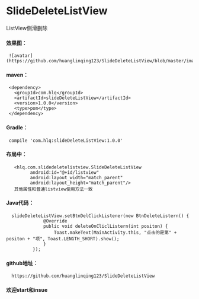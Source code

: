 # SlideDeleteListView
ListView侧滑删除

#### 效果图：
     ![avatar](https://github.com/huanglinqing123/SlideDeleteListView/blob/master/image/delete.png)

#### maven：
     <dependency>
       <groupId>com.hlq</groupId>
       <artifactId>slideDeleteListView</artifactId>
       <version>1.0.0</version>
       <type>pom</type>
     </dependency>

#### Gradle：
     compile 'com.hlq:slideDeleteListView:1.0.0'
     
#### 布局中：
       <hlq.com.slidedeletelistview.SlideDeleteListView
             android:id="@+id/listview"
             android:layout_width="match_parent"
             android:layout_height="match_parent"/>
       其他属性和普通listview使用方法一致
       
#### Java代码：
      slideDeleteListView.setBtnDelClickListener(new BtnDeleteListern() {
                  @Override
                  public void deleteOnCliclListern(int positon) {
                      Toast.makeText(MainActivity.this, "点击的是第" + positon + "项", Toast.LENGTH_SHORT).show();
                  }
              });
#### github地址：
      https://github.com/huanglinqing123/SlideDeleteListView
      
#### 欢迎start和insue
